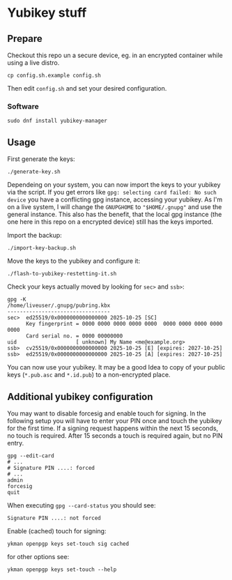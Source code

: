 # Yubikey stuff

## Prepare

Checkout this repo un a secure device, eg. in an encrypted container while using a live distro.

```shell
cp config.sh.example config.sh
```

Then edit `config.sh` and set your desired configuration.

### Software

```shell
sudo dnf install yubikey-manager
```

## Usage

First generate the keys:

```shell
./generate-key.sh
```

Dependeing on your system, you can now import the keys to your yubikey via the script.
If you get errors like `gpg: selecting card failed: No such device` you have a conflicting gpg instance, accessing your yubikey. As I'm on a live system, I will change the `GNUPGHOME` to `"$HOME/.gnupg"` and use the general instance. This also has the benefit, that the local gpg instance (the one here in this repo on a encrypted device) still has the keys imported.

Import the backup:

```shell
./import-key-backup.sh
```

Move the keys to the yubikey and configure it:

```shell
./flash-to-yubikey-restetting-it.sh
```

Check your keys actually moved by looking for `sec>` and `ssb>`:

```shell
gpg -K
/home/liveuser/.gnupg/pubring.kbx
---------------------------------
sec>  ed25519/0x0000000000000000 2025-10-25 [SC]
      Key fingerprint = 0000 0000 0000 0000 0000  0000 0000 0000 0000 0000
      Card serial no. = 0000 00000000
uid                   [ unknown] My Name <me@example.org>
ssb>  cv25519/0x0000000000000000 2025-10-25 [E] [expires: 2027-10-25]
ssb>  ed25519/0x0000000000000000 2025-10-25 [A] [expires: 2027-10-25]
```

You can now use your yubikey.
It may be a good Idea to copy of your public keys (`*.pub.asc` and `*.id.pub`) to a non-encrypted place.

## Additional yubikey configuration

You may want to disable forcesig and enable touch for signing.
In the following setup you will have to enter your PIN once and touch the yubikey for the first time. If a signing request happens within the next 15 seconds, no touch is required. After 15 seconds a touch is required again, but no PIN entry.

```shell
gpg --edit-card
# ...
# Signature PIN ....: forced
# ...
admin
forcesig
quit
```

When executing `gpg --card-status` you should see:

```
Signature PIN ....: not forced
```

Enable (cached) touch for signing:

```shell
ykman openpgp keys set-touch sig cached
```

for other options see:

```shell
ykman openpgp keys set-touch --help
```
